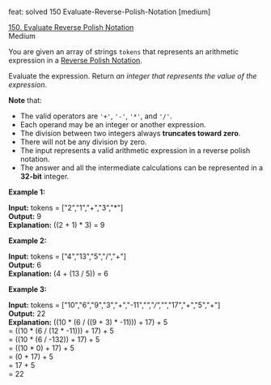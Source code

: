feat: solved 150 Evaluate-Reverse-Polish-Notation [medium]

[150. Evaluate Reverse Polish Notation](https://leetcode.com/problems/evaluate-reverse-polish-notation/)  
Medium

You are given an array of strings  `tokens`  that represents an arithmetic expression in a  [Reverse Polish Notation](http://en.wikipedia.org/wiki/Reverse_Polish_notation).

Evaluate the expression. Return  _an integer that represents the value of the expression_.

**Note**  that:

-   The valid operators are  `'+'`,  `'-'`,  `'*'`, and  `'/'`.
-   Each operand may be an integer or another expression.
-   The division between two integers always  **truncates toward zero**.
-   There will not be any division by zero.
-   The input represents a valid arithmetic expression in a reverse polish notation.
-   The answer and all the intermediate calculations can be represented in a  **32-bit**  integer.

**Example 1:**

**Input:** tokens = ["2","1","+","3","*"]  
**Output:** 9  
**Explanation:** ((2 + 1) * 3) = 9

**Example 2:**

**Input:** tokens = ["4","13","5","/","+"]  
**Output:** 6  
**Explanation:** (4 + (13 / 5)) = 6

**Example 3:**

**Input:** tokens = ["10","6","9","3","+","-11","*","/","*","17","+","5","+"]  
**Output:** 22  
**Explanation:** ((10 * (6 / ((9 + 3) * -11))) + 17) + 5  
= ((10 * (6 / (12 * -11))) + 17) + 5  
= ((10 * (6 / -132)) + 17) + 5  
= ((10 * 0) + 17) + 5  
= (0 + 17) + 5  
= 17 + 5  
= 22